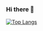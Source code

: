 ### Hi there 👋
[![Top Langs](https://github-readme-stats.vercel.app/api/top-langs/?username=JSourianos)](https://github.com/anuraghazra/github-readme-stats)


<!--
**Ulset/Ulset** is a ✨ _special_ ✨ repository because its `README.md` (this file) appears on your GitHub profile.

Here are some ideas to get you started:

- 🔭 I’m currently working on ...
- 🌱 I’m currently learning ...
- 👯 I’m looking to collaborate on ...
- 🤔 I’m looking for help with ...
- 💬 Ask me about ...
- 📫 How to reach me: ...
- 😄 Pronouns: ...
- ⚡ Fun fact: ...
-->
